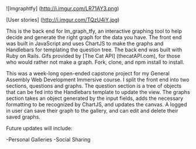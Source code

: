 ![lmgraphtfy] (<http://i.imgur.com/LR71AY3.png>)

[User stories] (<http://i.imgur.com/TQzU4iY.jpg>)

This is the back end for lm_graph_tfy, an interactive graphing tool to help decide and generate the right graph for the data you have. The front end was built in JavaScript and uses ChartJS to make the graphs and Handlebars for templating the question tree. The back end was built with Ruby on Rails. Gifs provided by
[The Cat API] (thecatAPI.com), for those who would rather not make a graph. Fork, clone, and npm install to install.

This was a week-long open-ended capstone project for my General Assembly Web Development Immersive course. I split the front end into two sections, questions and graphs. The question section is a tree of objects that can be fed into the Handlebars template to update the view. The graphs section takes an object generated by the input fields, adds the necessary formatting to be recognized by ChartJS, and updates the canvas. A logged in user can save their graph to the gallery, and can edit and delete their saved graphs.

Future updates will include:

-Personal Galleries
-Social Sharing
